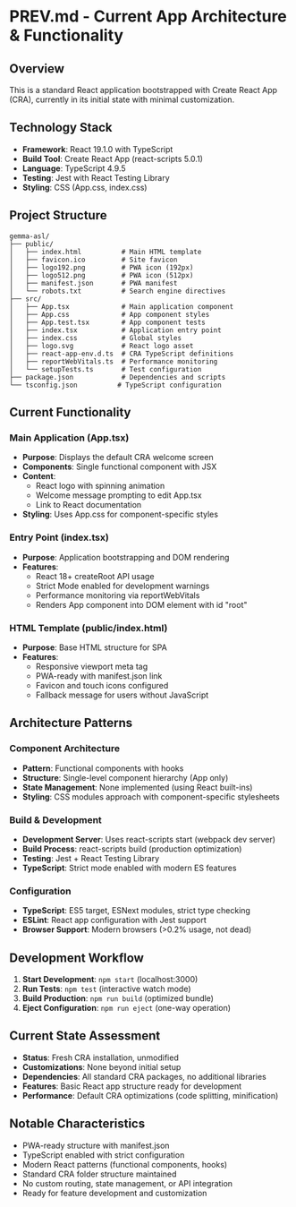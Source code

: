 # PREV.md - Current App Architecture & Functionality

## Overview
This is a standard React application bootstrapped with Create React App (CRA), currently in its initial state with minimal customization.

## Technology Stack
- **Framework**: React 19.1.0 with TypeScript
- **Build Tool**: Create React App (react-scripts 5.0.1)
- **Language**: TypeScript 4.9.5
- **Testing**: Jest with React Testing Library
- **Styling**: CSS (App.css, index.css)

## Project Structure
```
gemma-asl/
├── public/
│   ├── index.html          # Main HTML template
│   ├── favicon.ico         # Site favicon
│   ├── logo192.png         # PWA icon (192px)
│   ├── logo512.png         # PWA icon (512px)
│   ├── manifest.json       # PWA manifest
│   └── robots.txt          # Search engine directives
├── src/
│   ├── App.tsx             # Main application component
│   ├── App.css             # App component styles
│   ├── App.test.tsx        # App component tests
│   ├── index.tsx           # Application entry point
│   ├── index.css           # Global styles
│   ├── logo.svg            # React logo asset
│   ├── react-app-env.d.ts  # CRA TypeScript definitions
│   ├── reportWebVitals.ts  # Performance monitoring
│   └── setupTests.ts       # Test configuration
├── package.json            # Dependencies and scripts
└── tsconfig.json          # TypeScript configuration
```

## Current Functionality

### Main Application (App.tsx)
- **Purpose**: Displays the default CRA welcome screen
- **Components**: Single functional component with JSX
- **Content**: 
  - React logo with spinning animation
  - Welcome message prompting to edit App.tsx
  - Link to React documentation
- **Styling**: Uses App.css for component-specific styles

### Entry Point (index.tsx)
- **Purpose**: Application bootstrapping and DOM rendering
- **Features**:
  - React 18+ createRoot API usage
  - Strict Mode enabled for development warnings
  - Performance monitoring via reportWebVitals
  - Renders App component into DOM element with id "root"

### HTML Template (public/index.html)
- **Purpose**: Base HTML structure for SPA
- **Features**:
  - Responsive viewport meta tag
  - PWA-ready with manifest.json link
  - Favicon and touch icons configured
  - Fallback message for users without JavaScript

## Architecture Patterns

### Component Architecture
- **Pattern**: Functional components with hooks
- **Structure**: Single-level component hierarchy (App only)
- **State Management**: None implemented (using React built-ins)
- **Styling**: CSS modules approach with component-specific stylesheets

### Build & Development
- **Development Server**: Uses react-scripts start (webpack dev server)
- **Build Process**: react-scripts build (production optimization)
- **Testing**: Jest + React Testing Library
- **TypeScript**: Strict mode enabled with modern ES features

### Configuration
- **TypeScript**: ES5 target, ESNext modules, strict type checking
- **ESLint**: React app configuration with Jest support
- **Browser Support**: Modern browsers (>0.2% usage, not dead)

## Development Workflow
1. **Start Development**: `npm start` (localhost:3000)
2. **Run Tests**: `npm test` (interactive watch mode)
3. **Build Production**: `npm run build` (optimized bundle)
4. **Eject Configuration**: `npm run eject` (one-way operation)

## Current State Assessment
- **Status**: Fresh CRA installation, unmodified
- **Customizations**: None beyond initial setup
- **Dependencies**: All standard CRA packages, no additional libraries
- **Features**: Basic React app structure ready for development
- **Performance**: Default CRA optimizations (code splitting, minification)

## Notable Characteristics
- PWA-ready structure with manifest.json
- TypeScript enabled with strict configuration
- Modern React patterns (functional components, hooks)
- Standard CRA folder structure maintained
- No custom routing, state management, or API integration
- Ready for feature development and customization
